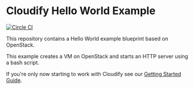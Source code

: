 # Cloudify Hello World Example

[![Circle CI](https://circleci.com/gh/cloudify-cosmo/cloudify-hello-world-example/tree/master.svg?&style=shield)](https://circleci.com/gh/cloudify-cosmo/cloudify-hello-world-example/tree/master)

This repository contains a Hello World example blueprint based on OpenStack.

This example creates a VM on OpenStack and starts an HTTP server using a bash script.

If you're only now starting to work with Cloudify see our [Getting Started Guide](http://docs.getcloudify.org/latest/intro/getting-started/).
